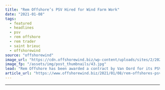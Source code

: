 ```yaml
---
title: "Rem Offshore’s PSV Hired for Wind Farm Work"
date: "2021-01-08"
tags: 
  - featured
  - headlines
  - psv
  - rem offshore
  - rem trader
  - saint brieuc
  - offshorewind
source: "offshorewind"
image_url: "https://cdn.offshorewind.biz/wp-content/uploads/sites/2/2021/01/08114003/Rem-Trader_Rem-Offshore.jpg"
image_fp: "/assets/img/post_thumbnails/43.jpg"
lead: "Rem Offshore has been awarded a contract by Van Oord for its PSV Rem"
article_url: "https://www.offshorewind.biz/2021/01/08/rem-offshores-psv-hired-for-wind-farm-work/"
---
```


---
